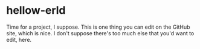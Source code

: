 # hellow-erld
Time for a project, I suppose.
This is one thing you can edit on the GitHub site, which is nice. I don't suppose there's too much else that you'd want to edit, here.
